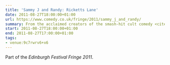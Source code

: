 ```yaml
---
title: 'Sammy J and Randy: Ricketts Lane'
date: 2011-08-27T18:00:00+01:00
url: https://www.comedy.co.uk/fringe/2011/sammy_j_and_randy/
summary: From the acclaimed creators of the smash-hit cult comedy <cite>Sammy J in the Forest of Dreams</cite> comes a brand new musical comedy spectacular featuring Sammy J (skinny man, on the left) and Randy (purple puppet, the one on the right) as they navigate life in a share house. But when Sammy's work as a tax lawyer uncovers some financial skeletons in Randy's closet, things are going to get awkward at the breakfast table...
start: 2011-08-27T18:00:00+01:00
end: 2011-08-27T17:00:00+01:00
tags:
- venue:9c7rwrv6+x6
---
```

Part of the _Edinburgh Festival Fringe 2011_.
